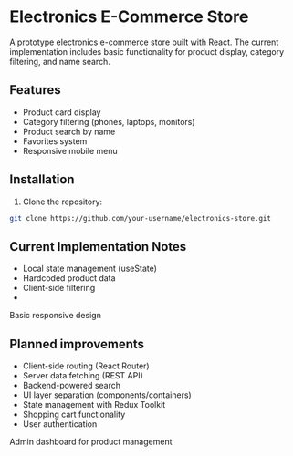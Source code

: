 # Electronics E-Commerce Store

A prototype electronics e-commerce store built with React. The current implementation includes basic functionality for product display, category filtering, and name search.

## Features

- Product card display
- Category filtering (phones, laptops, monitors)
- Product search by name
- Favorites system
- Responsive mobile menu

## Installation

1. Clone the repository:
```bash
git clone https://github.com/your-username/electronics-store.git
```
## Current Implementation Notes

- Local state management (useState)
- Hardcoded product data
- Client-side filtering
- 
Basic responsive design

## Planned improvements

- Client-side routing (React Router)
- Server data fetching (REST API)
- Backend-powered search
- UI layer separation (components/containers)
- State management with Redux Toolkit
- Shopping cart functionality
- User authentication


Admin dashboard for product management

